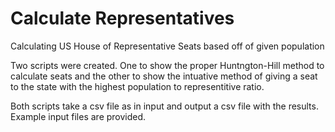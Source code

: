 # Calculate Representatives
Calculating US House of Representative Seats based off of given population

Two scripts were created. One to show the proper Huntngton-Hill method to calculate seats and the other to show the intuative method of giving a seat to the state with the highest population to representitive ratio.

Both scripts take a csv file as in input and output a csv file with the results. Example input files are provided.
